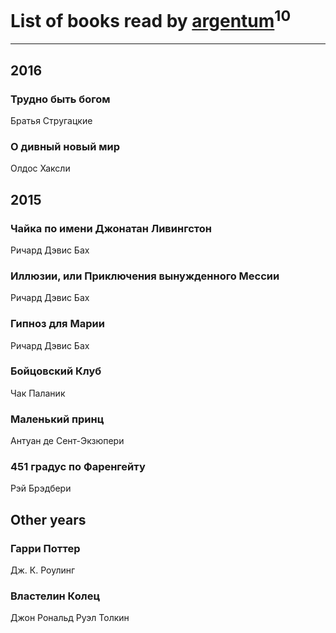 # List of books read by [argentum](https://plus.google.com/+AlexandraPoliakova)<sup>10</sup>
---

## 2016

### Трудно быть богом
Братья Стругацкие


### О дивный новый мир
Олдос Хаксли



## 2015

### Чайка по имени Джонатан Ливингстон
Ричард Дэвис Бах


### Иллюзии, или Приключения вынужденного Мессии
Ричард Дэвис Бах


### Гипноз для Марии
Ричард Дэвис Бах


### Бойцовский Клуб
Чак Паланик


### Маленький принц
Антуан де Сент-Экзюпери


### 451 градус по Фаренгейту
Рэй Брэдбери



## Other years

### Гарри Поттер
Дж. К. Роулинг


### Властелин Колец
Джон Рональд Руэл Толкин



